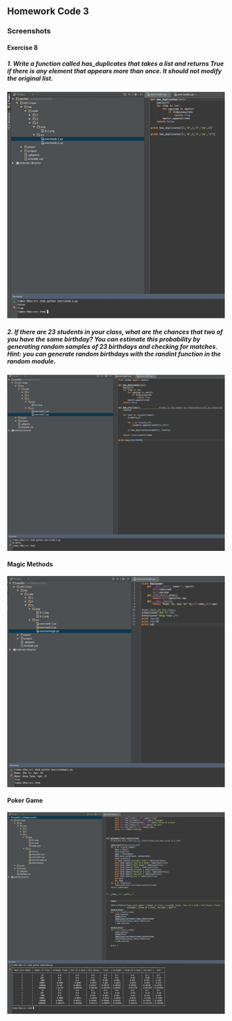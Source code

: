 ## Homework Code 3

### Screenshots

#### Exercise 8
##### 1. Write a function called has_duplicates that takes a list and returns True if there is any element that appears more than once. It should not modify the original list.
![exercise 8.1 screenshot](./png/8.1.png)

##### 2. If there are 23 students in your class, what are the chances that two of you have the same birthday? You can estimate this probability by generating random samples of 23 birthdays and checking for matches. Hint: you can generate random birthdays with the randint function in the random module.

![exercise 8.1 screenshot](./png/8.2.png)

#### Magic Methods

![Magic method screenshot](./png/magic.png)

#### Poker Game

![Poker game screenshot](./png/poker.png)
